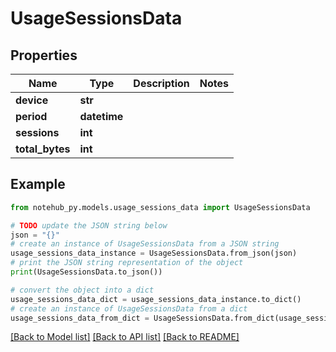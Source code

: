 # UsageSessionsData

## Properties

| Name            | Type         | Description | Notes |
| --------------- | ------------ | ----------- | ----- |
| **device**      | **str**      |             |
| **period**      | **datetime** |             |
| **sessions**    | **int**      |             |
| **total_bytes** | **int**      |             |

## Example

```python
from notehub_py.models.usage_sessions_data import UsageSessionsData

# TODO update the JSON string below
json = "{}"
# create an instance of UsageSessionsData from a JSON string
usage_sessions_data_instance = UsageSessionsData.from_json(json)
# print the JSON string representation of the object
print(UsageSessionsData.to_json())

# convert the object into a dict
usage_sessions_data_dict = usage_sessions_data_instance.to_dict()
# create an instance of UsageSessionsData from a dict
usage_sessions_data_from_dict = UsageSessionsData.from_dict(usage_sessions_data_dict)
```

[[Back to Model list]](../README.md#documentation-for-models) [[Back to API list]](../README.md#documentation-for-api-endpoints) [[Back to README]](../README.md)
